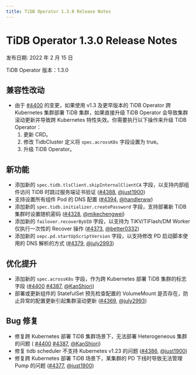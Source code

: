 ```yaml
---
title: TiDB Operator 1.3.0 Release Notes
---
```


# TiDB Operator 1.3.0 Release Notes

发布日期: 2022 年 2 月 15 日

TiDB Operator 版本：1.3.0

## 兼容性改动

- 由于 [#4400](https://github.com/pingcap/tidb-operator/pull/4400) 的变更，如果使用 v1.3 及更早版本的 TiDB Operator 跨 Kubernetes 集群部署 TiDB 集群，如果直接升级 TiDB Operator 会导致集群滚动更新并导致跨 Kubernetes 特性失效。你需要执行以下操作来升级 TiDB Operator：
  1. 更新 CRD。
  2. 修改 TidbCluster 定义将 `spec.acrossK8s` 字段设置为 true。
  3. 升级 TiDB Operator。

## 新功能

- 添加新的 `spec.tidb.tlsClient.skipInternalClientCA` 字段，以支持内部组件访问 TiDB 时跳过服务端证书验证 ([#4388](https://github.com/pingcap/tidb-operator/pull/4388), [@just1900](https://github.com/just1900))
- 支持设置所有组件 Pod 的 DNS 配置 ([#4394](https://github.com/pingcap/tidb-operator/pull/4394), [@handlerww](https://github.com/handlerww))
- 添加新的 `spec.tidb.initializer.createPassword` 字段，支持部署新 TiDB 集群时设置随机密码 ([#4328](https://github.com/pingcap/tidb-operator/pull/4328), [@mikechengwei](https://github.com/mikechengwei))
- 添加新的 `failover.recoverByUID` 字段，以支持为 TiKV/TiFlash/DM Worker 仅执行一次性的 Recover 操作 ([#4373](https://github.com/pingcap/tidb-operator/pull/4373), [@better0332](https://github.com/better0332))
- 添加新的 `sepc.pd.startUpScriptVersion` 字段，以支持修改 PD 启动脚本使用的 DNS 解析的方式 ([#4379](https://github.com/pingcap/tidb-operator/pull/4379), [@july2993](https://github.com/july2993))


## 优化提升

- 添加新的 `spec.acrossK8s` 字段，作为跨 Kubernetes 部署 TiDB 集群的标志字段 ([#4400](https://github.com/pingcap/tidb-operator/pull/4400) [#4387](https://github.com/pingcap/tidb-operator/pull/4387), [@KanShiori](https://github.com/KanShiori))
- 部署或更新组件的 StatefulSet 预先检查配置的 VolumeMount 是否存在，防止异常的配置更新引起集群滚动更新 ([#4369](https://github.com/pingcap/tidb-operator/pull/4369), [@july2993](https://github.com/july2993))

## Bug 修复

- 修复跨 Kubernetes 部署 TiDB 集群场景下，无法部署 Heterogeneous 集群的问题 ( [#4400](https://github.com/pingcap/tidb-operator/pull/4400) [#4387](https://github.com/pingcap/tidb-operator/pull/4387), [@KanShiori](https://github.com/KanShiori))
- 修复 tidb scheduler 不支持 Kubernetes v1.23 的问题 ([#4386](https://github.com/pingcap/tidb-operator/pull/4386), [@just1900](https://github.com/just1900))
- 修复跨 Kubernetes 部署 TiDB 场景下，某集群的 PD 下线时导致无法管理 Pump 的问题 ([#4377](https://github.com/pingcap/tidb-operator/pull/4377), [@just1900](https://github.com/just1900))